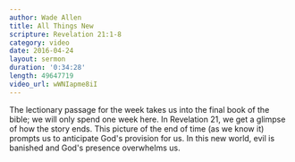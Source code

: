 ```yaml
---
author: Wade Allen
title: All Things New
scripture: Revelation 21:1-8
category: video
date: 2016-04-24
layout: sermon
duration: '0:34:28' 
length: 49647719
video_url: wWNIapme8iI
---
```


The lectionary passage for the week takes us into the final book of the bible; we will only spend one week here. In Revelation 21, we get a glimpse of how the story ends. This picture of the end of time (as we know it) prompts us to anticipate God's provision for us. In this new world, evil is banished and God's presence overwhelms us. 
